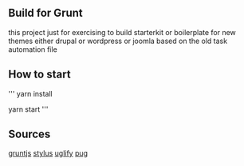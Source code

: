 ## Build for Grunt 

this project just for exercising to build starterkit or boilerplate for new themes either drupal or wordpress or joomla
based on the old task automation file

## How to start 

'''
yarn install

yarn start
'''

## Sources

[gruntjs](https://gruntjs.com/)
[stylus](https://stylus-lang.com/)
[uglify](https://github.com/mishoo/UglifyJS)
[pug](https://pugjs.org/api/getting-started.html)
